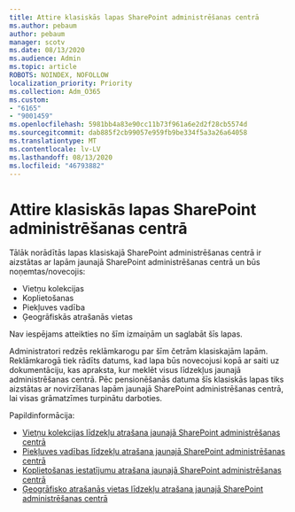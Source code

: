 ```yaml
---
title: Attire klasiskās lapas SharePoint administrēšanas centrā
ms.author: pebaum
author: pebaum
manager: scotv
ms.date: 08/13/2020
ms.audience: Admin
ms.topic: article
ROBOTS: NOINDEX, NOFOLLOW
localization_priority: Priority
ms.collection: Adm_O365
ms.custom:
- "6165"
- "9001459"
ms.openlocfilehash: 5981bb4a83e90cc11b73f961a6e2d2f28cb5574d
ms.sourcegitcommit: dab885f2cb99057e959fb9be334f5a3a26a64058
ms.translationtype: MT
ms.contentlocale: lv-LV
ms.lasthandoff: 08/13/2020
ms.locfileid: "46793882"
---
```

# <a name="retire-classic-pages-in-sharepoint-admin-center"></a>Attire klasiskās lapas SharePoint administrēšanas centrā

Tālāk norādītās lapas klasiskajā SharePoint administrēšanas centrā ir aizstātas ar lapām jaunajā SharePoint administrēšanas centrā un būs noņemtas/novecojis: 

- Vietņu kolekcijas 
- Koplietošanas
- Piekļuves vadība
- Ģeogrāfiskās atrašanās vietas

Nav iespējams atteikties no šīm izmaiņām un saglabāt šīs lapas.

Administratori redzēs reklāmkarogu par šīm četrām klasiskajām lapām. Reklāmkarogā tiek rādīts datums, kad lapa būs novecojusi kopā ar saiti uz dokumentāciju, kas apraksta, kur meklēt visus līdzekļus jaunajā administrēšanas centrā. Pēc pensionēšanās datuma šīs klasiskās lapas tiks aizstātas ar novirzīšanas lapām jaunajā SharePoint administrēšanas centrā, lai visas grāmatzīmes turpinātu darboties.
  
Papildinformācija:

- [Vietņu kolekcijas līdzekļu atrašana jaunajā SharePoint administrēšanas centrā](https://docs.microsoft.com/sharepoint/site-collections-page)
- [Piekļuves vadības līdzekļu atrašana jaunajā SharePoint administrēšanas centrā](https://docs.microsoft.com/sharepoint/control-access)
- [Koplietošanas iestatījumu atrašana jaunajā SharePoint administrēšanas centrā](https://docs.microsoft.com/sharepoint/sharing-settings)
- [Ģeogrāfisko atrašanās vietas līdzekļu atrašana jaunajā SharePoint administrēšanas centrā](https://docs.microsoft.com/sharepoint/manage-geo-locations)